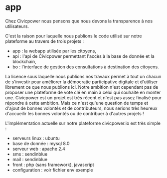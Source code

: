 # app

Chez Civicpower nous pensons que nous devons la transparence à nos utilisateurs.

C'est la raison pour laquelle nous publions le code utilisé sur notre plateforme au travers de trois projets :
- app : la webapp utilisée par les citoyens,
- api : l'api de Civicpower permettant l'accès à la base de donnée et la blockchain,
- bo : l'interface de gestion des consultations à destination des citoyens.

La licence sous laquelle nous publions nos travaux permet à tout un chacun de s'investir pour améliorer la démocratie participative digitale et d'utiliser librement ce que nous publions ici.
Notre ambition n'est cependant pas de proposer une plateforme de vote clé en main à celui qui souhaite en monter une. Civicpower est un projet est très récent et n'est pas assez finalisé pour répondre à cette ambition.
Mais ce n'est qu'une question de temps et d'ajout de bonnes volontés et de contributeurs, nous serions très heureux d'accueilir les bonnes volontés ou de contribuer à d'autres projets !

L'implémentation actuelle sur notre plateforme civicpower.io est très simple :
- serveurs linux : ubuntu
- base de donnée : mysql 8.0
- serveur web : apache 2.4
- sms : sendinblue
- mail : sendinblue
- front : php (sans framework), javascript
- configuration : voir fichier env exemple

